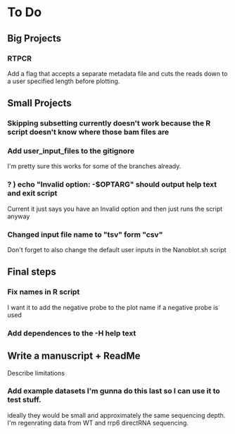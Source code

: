 # To Do

## Big Projects
### RTPCR
Add a flag that accepts a separate metadata file and cuts the reads down to a user specified length before plotting.

## Small Projects 
### Skipping subsetting currently doesn't work because the R script doesn't know where those bam files are 

### Add user_input_files to the gitignore
I'm pretty sure this works for some of the branches already.

### \? ) echo "Invalid option: -$OPTARG" should output help text and exit script
Current it just says you have an Invalid option and then just runs the script anyway

### Changed input file name to "tsv" form "csv"
Don't forget to also change the default user inputs in the Nanoblot.sh script

## Final steps
### Fix names in R script
I want it to add the negative probe to the plot name if a negative probe is used

### Add dependences to the -H help text

## Write a manuscript + ReadMe
Describe limitations

### Add example datasets I'm gunna do this last so I can use it to test stuff.
ideally they would be small and approximately the same sequencing depth.
I'm regenrating data from WT and rrp6 directRNA sequencing. 

